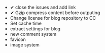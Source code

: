 * ✔ close the issues and add link
* ✔ Gzip compress content before outputing
* Change license for blog repository to CC
* Set cache time
* extract settings for blog
* new comment system
* favicon
* image system
